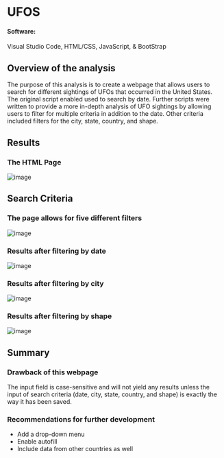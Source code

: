 # UFOS

#### Software: 
Visual Studio Code, HTML/CSS, JavaScript, & BootStrap

## Overview of the analysis	
 
The purpose of this analysis is to create a webpage that allows users to search for different sightings of UFOs that occurred in the United States. The original script enabled used to search by date. Further scripts were written to provide a more in-depth analysis of UFO sightings by allowing users to filter for multiple criteria in addition to the date. Other criteria included filters for the city, state, country, and shape.

## Results 

### The HTML Page

![image](https://user-images.githubusercontent.com/90416094/147367712-2fb8ac3d-e916-4e9d-81b5-621b0a5657cd.png)
	

## Search Criteria

### The page allows for five different filters
![image](https://user-images.githubusercontent.com/90416094/147388996-7ed69adb-d980-4a3a-8404-4139298085a9.png)
	
### Results after filtering by date
![image](https://user-images.githubusercontent.com/90416094/147389294-1ff71670-3854-49c3-84f7-e2a1df6bdf41.png)
	
### Results after filtering by city

![image](https://user-images.githubusercontent.com/90416094/147389291-4efb9c5f-6ee5-4f4c-8867-a4210d9ed51f.png)

### Results after filtering by shape

![image](https://user-images.githubusercontent.com/90416094/147389301-bc89f407-479d-4348-a1cc-3df0d11973a0.png)
	
## Summary
### Drawback of this webpage 
The input field is case-sensitive and will not yield any results unless the input of search criteria (date, city, state, country, and shape) is exactly the way it has been saved.
	
### Recommendations for further development 
- Add a drop-down menu
- Enable autofill
- Include data from other countries as well
